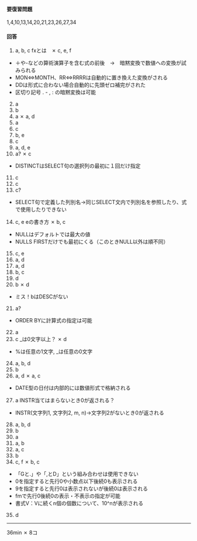 #### 要復習問題

1,4,10,13,14,20,21,23,26,27,34

#### 回答

1. a, b, c fxとは　✗ c, e, f
- ＋や-などの算術演算子を含む式の前後　→　暗黙変換で数値への変換が試みられる
- MON⇔MONTH、RR⇔RRRRは自動的に置き換えた変換がされる
- DDは形式に合わない場合自動的に先頭ゼロ補完がされた
- 区切り記号 . - , : の暗黙変換は可能
2. a
3. b
4. a ✗ a, d
5. a
6. c
7. b, e
8. c
9. a, d, e
10. a? ✗ c
- DISTINCTはSELECT句の選択列の最初に１回だけ指定
11. c 
12. c
13. c?
- SELECT句で定義した列別名→同じSELECT文内で列別名を参照したり、式で使用したりできない
14. c, e eの書き方 ✗ b, c
- NULLはデフォルトでは最大の値
- NULLS FIRSTだけでも最初にくる（このときNULL以外は順不同）
15. c, e
16. a, d
17. a, d
18. b, c
19. d
20. b ✗ d
- ミス！bはDESCがない
21. a?
- ORDER BYに計算式の指定は可能
22. a
23. c _は0文字以上？ ✗ d
- %は任意の1文字, _は任意の0文字
24. a, b, d
25. b
26. a, d ✗ a, c
- DATE型の日付は内部的には数値形式で格納される
27. a INSTR当てはまらないとき0が返される？
- INSTR(文字列1, 文字列2, m, n)→文字列2がないとき0が返される
28. a, b, d
29. b
30. a 
31. a, b
32. a, c
33. b
34. c, f ✗ b, c
- 「Gと.」や「,とD」という組み合わせは使用できない
- 0を指定すると先行0や小数点以下後続0も表示される
- 9を指定すると先行0は表示されないが後続0は表示される
- fmで先行0後続0の表示・不表示の指定が可能
- 書式V：Vに続くn個の個数について、10^nが表示される
35. d

------

36min ✗ 8コ